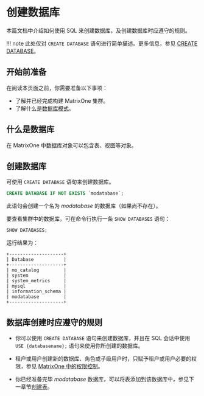 # 创建数据库

本篇文档中介绍如何使用 SQL 来创建数据库，及创建数据库时应遵守的规则。

!!! note
    此处仅对 `CREATE DATABASE` 语句进行简单描述。更多信息，参见 [CREATE DATABASE](../../Reference/SQL-Reference/Data-Definition-Statements/create-database.md)。

## 开始前准备

在阅读本页面之前，你需要准备以下事项：

- 了解并已经完成构建 MatrixOne 集群。
- 了解什么是[数据库模式](overview.md)。

## 什么是数据库

在 MatrixOne 中数据库对象可以包含表、视图等对象。

## 创建数据库

可使用 `CREATE DATABASE` 语句来创建数据库。

```sql
CREATE DATABASE IF NOT EXISTS `modatabase`;
```

此语句会创建一个名为 *modatabase* 的数据库（如果尚不存在）。

要查看集群中的数据库，可在命令行执行一条 `SHOW DATABASES` 语句：

```sql
SHOW DATABASES;
```

运行结果为：

```
+--------------------+
| Database           |
+--------------------+
| mo_catalog         |
| system             |
| system_metrics     |
| mysql              |
| information_schema |
| modatabase         |
+--------------------+
```

## 数据库创建时应遵守的规则

- 你可以使用 `CREATE DATABASE` 语句来创建数据库，并且在 SQL 会话中使用 `USE {databasename};` 语句来使用你所创建的数据库。

- 租户或用户创建新的数据库、角色或子级用户时，只赋予租户或用户必要的权限，参见 [MatrixOne 中的权限控制](../../Security/about-privilege-management.md)。

- 你已经准备完毕 *modatabase* 数据库，可以将表添加到该数据库中，参见下一章节[创建表](create-table.md)。
